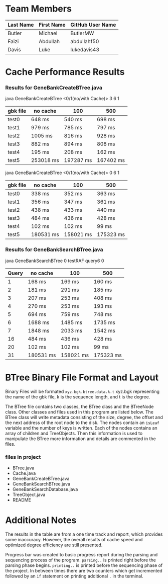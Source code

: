 # Team Members

Last Name       | First Name | GitHub User Name
--------------- |------------| --------------------
Butler          | Michael    | ButlerMW
Faizi           | Abdullah   | abdullahf50
Davis           | Luke       | lukedavis43


# Cache Performance Results
### Results for GeneBankCreateBTree.java
java GeneBankCreateBTree <0/1(no/with Cache)> 3 <gbk file> 6 <cache size> 1

| gbk file | no cache  | 100       | 500       |
|----------|-----------|-----------|-----------|
| test0    | 648 ms    | 540 ms    | 698 ms    |
| test1    | 979 ms    | 785 ms    | 797 ms    |
| test2    | 1005 ms   | 816 ms    | 928 ms    |
| test3    | 882 ms    | 894 ms    | 808 ms    |
| test4    | 195 ms    | 208 ms    | 162 ms    |
| test5    | 253018 ms | 197287 ms | 167402 ms |

java GeneBankCreateBTree <0/1(no/with Cache)> 0 <gbk file> 6 <cache size> 1

| gbk file | no cache  | 100       | 500       |
|----------|-----------|-----------|-----------|
| test0    | 338 ms    | 352 ms    | 363 ms    |
| test1    | 356 ms    | 347 ms    | 361 ms    |
| test2    | 438 ms    | 433 ms    | 440 ms    |
| test3    | 484 ms    | 436 ms    | 428 ms    |
| test4    | 102 ms    | 102 ms    | 99 ms     |
| test5    | 180531 ms | 158021 ms | 175323 ms |

### Results for GeneBankSearchBTree.java
java GeneBankSearchBTree 0 testRAF query6 0

| Query | no cache  | 100        | 500        |
|-------|-----------|------------|------------|
| 1     | 168 ms    | 169 ms     | 160 ms     |
| 2     | 181 ms    | 291 ms     | 185 ms     |
| 3     | 207 ms    | 253 ms     | 408 ms     |
| 4     | 270 ms    | 253 ms     | 193 ms     |
| 5     | 694 ms    | 759 ms     | 748 ms     |
| 6     | 1688 ms   | 1485 ms    | 1735 ms    |
| 7     | 1848 ms   | 2033 ms    | 1542 ms    |
| 16    | 484 ms    | 436 ms     | 428 ms     |
| 20    | 102 ms    | 102 ms     | 99 ms      |
| 31    | 180531 ms | 158021 ms  | 175323 ms  |

# BTree Binary File Format and Layout
Binary Files will be formated `xyz.bgk.btree.data.k.t`
xyz.bgk representing the name of the gbk file, k is the sequence length, and t is the degree.

The BTree file contains two classes, the BTree class and the BTreeNode class.
Other classes and files used in this program are listed below. The BTree class
will write metadata consisting of the size, degree, the offset and the next address
of the root node to the disk. The nodes contain an `isLeaf` variable and the number
of keys is written. Each of the nodes contains an array of children and TreeObjects.
Then this information is used to manipulate the BTree more information and details
are commented in the files.

### files in project
- BTree.java
- Cache.java
- GeneBankCreateBTree.java
- GeneBankSearchBTree.java
- GeneBankSearchDatabase.java
- TreeObject.java
- README

# Additional Notes
The results in the table are from a one time track and report, which provides
some inaccuracy. However, the overall results of cache speed and
optimized degree efficiency are still presented.

Progress bar was created to basic progress report during the parsing and sequencing
process of the program. `parsing..` is printed right before the parsing phase begins.
`printing..` is printed before the sequencing phase of the project. In between times
there are two counters which get incremented followed by an `if` statement on
printing additional `.` in the terminal.

